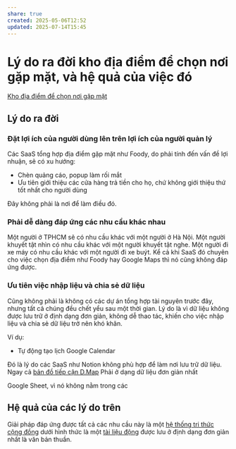 ```yaml
---
share: true
created: 2025-05-06T12:52
updated: 2025-07-14T15:45
---
```

# Lý do ra đời kho địa điểm để chọn nơi gặp mặt, và hệ quả của việc đó
[Kho địa điểm để chọn nơi gặp mặt](./index.md)

## Lý do ra đời
### Đặt lợi ích của người dùng lên trên lợi ích của người quản lý
Các SaaS tổng hợp địa điểm gặp mặt như Foody, do phải tính đến vấn đề lợi nhuận, sẽ có xu hướng:
- Chèn quảng cáo, popup làm rối mắt
- Ưu tiên giới thiệu các cửa hàng trả tiền cho họ, chứ không giới thiệu thứ tốt nhất cho người dùng

Đây không phải là nơi để làm điều đó.

### Phải dễ dàng đáp ứng các nhu cầu khác nhau
Một người ở TPHCM sẽ có nhu cầu khác với một người ở Hà Nội. Một người khuyết tật nhìn có nhu cầu khác với một người khuyết tật nghe. Một người đi xe máy có nhu cầu khác với một người đi xe buýt.
Kể cả khi SaaS đó chuyên cho việc chọn địa điểm như Foody hay Google Maps thì nó cũng không đáp ứng được.

### Ưu tiên việc nhập liệu và chia sẻ dữ liệu 
Cũng không phải là không có các dự án tổng hợp tài nguyên trước đây, nhưng tất cả chúng đều chết yểu sau một thời gian. Lý do là vì dữ liệu không được lưu trữ ở định dạng đơn giản, không dễ thao tác, khiến cho việc nhập liệu và chia sẻ dữ liệu trở nên khó khăn. 

Ví dụ:
- Tự động tạo lịch Google Calendar

Đó là lý do các SaaS như Notion không phù hợp để làm nơi lưu trữ dữ liệu.
Ngay cả [bản đồ tiếp cận D.Map](https://www.drdvietnam.org/vi/du-an/ban-do-tiep-can-dmap/gioi-thieu/)
Phải ở dạng dữ liệu đơn giản nhất 

Google Sheet, vì nó không nằm trong các

## Hệ quả của các lý do trên
Giải pháp đáp ứng được tất cả các nhu cầu này là một [hệ thống tri thức cộng đồng](../../../Nhu%20c%E1%BA%A7u%20c%C3%B4ng%20ngh%E1%BB%87/H%E1%BB%87%20th%E1%BB%91ng%20th%C3%B4ng%20tin/X%C3%A2y%20d%E1%BB%B1ng%20h%E1%BB%87%20th%E1%BB%91ng%20tri%20th%E1%BB%A9c%20c%E1%BB%99ng%20%C4%91%E1%BB%93ng.md) dưới hình thức là một [tài liệu động](../../../Nhu%20c%E1%BA%A7u%20c%C3%B4ng%20ngh%E1%BB%87/Vi%E1%BA%BFt%20v%C3%A0%20qu%E1%BA%A3n%20l%C3%BD%20n%E1%BB%99i%20dung,%20ghi%20ch%C3%BA,%20t%C3%A0i%20li%E1%BB%87u/T%C3%A0i%20li%E1%BB%87u%20%C4%91%E1%BB%99ng.md) được lưu ở định dạng đơn giản nhất là văn bản thuần. 